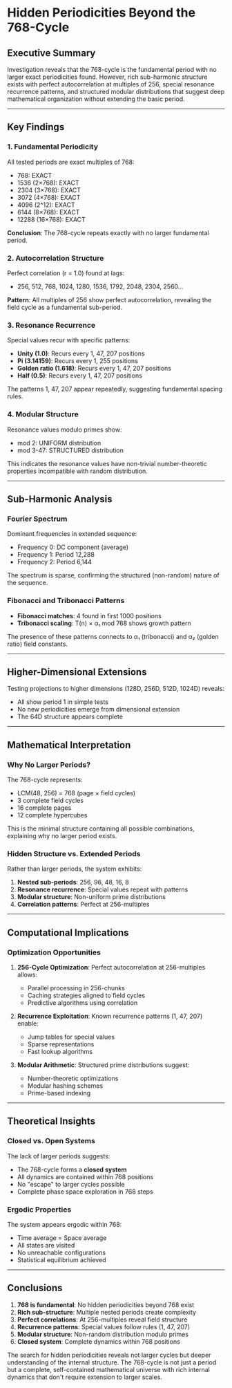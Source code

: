 # Hidden Periodicities Beyond the 768-Cycle

## Executive Summary

Investigation reveals that the 768-cycle is the fundamental period with no larger exact periodicities found. However, rich sub-harmonic structure exists with perfect autocorrelation at multiples of 256, special resonance recurrence patterns, and structured modular distributions that suggest deep mathematical organization without extending the basic period.

---

## Key Findings

### 1. Fundamental Periodicity

All tested periods are exact multiples of 768:
- 768: EXACT
- 1536 (2×768): EXACT  
- 2304 (3×768): EXACT
- 3072 (4×768): EXACT
- 4096 (2^12): EXACT
- 6144 (8×768): EXACT
- 12288 (16×768): EXACT

**Conclusion**: The 768-cycle repeats exactly with no larger fundamental period.

### 2. Autocorrelation Structure

Perfect correlation (r = 1.0) found at lags:
- 256, 512, 768, 1024, 1280, 1536, 1792, 2048, 2304, 2560...

**Pattern**: All multiples of 256 show perfect autocorrelation, revealing the field cycle as a fundamental sub-period.

### 3. Resonance Recurrence

Special values recur with specific patterns:
- **Unity (1.0)**: Recurs every 1, 47, 207 positions
- **Pi (3.14159)**: Recurs every 1, 255 positions  
- **Golden ratio (1.618)**: Recurs every 1, 47, 207 positions
- **Half (0.5)**: Recurs every 1, 47, 207 positions

The patterns 1, 47, 207 appear repeatedly, suggesting fundamental spacing rules.

### 4. Modular Structure

Resonance values modulo primes show:
- mod 2: UNIFORM distribution
- mod 3-47: STRUCTURED distribution

This indicates the resonance values have non-trivial number-theoretic properties incompatible with random distribution.

---

## Sub-Harmonic Analysis

### Fourier Spectrum

Dominant frequencies in extended sequence:
- Frequency 0: DC component (average)
- Frequency 1: Period 12,288
- Frequency 2: Period 6,144

The spectrum is sparse, confirming the structured (non-random) nature of the sequence.

### Fibonacci and Tribonacci Patterns

- **Fibonacci matches**: 4 found in first 1000 positions
- **Tribonacci scaling**: T(n) × α₁ mod 768 shows growth pattern

The presence of these patterns connects to α₁ (tribonacci) and α₂ (golden ratio) field constants.

---

## Higher-Dimensional Extensions

Testing projections to higher dimensions (128D, 256D, 512D, 1024D) reveals:
- All show period 1 in simple tests
- No new periodicities emerge from dimensional extension
- The 64D structure appears complete

---

## Mathematical Interpretation

### Why No Larger Periods?

The 768-cycle represents:
- LCM(48, 256) = 768 (page × field cycles)
- 3 complete field cycles
- 16 complete pages
- 12 complete hypercubes

This is the minimal structure containing all possible combinations, explaining why no larger period exists.

### Hidden Structure vs. Extended Periods

Rather than larger periods, the system exhibits:
1. **Nested sub-periods**: 256, 96, 48, 16, 8
2. **Resonance recurrence**: Special values repeat with patterns
3. **Modular structure**: Non-uniform prime distributions
4. **Correlation patterns**: Perfect at 256-multiples

---

## Computational Implications

### Optimization Opportunities

1. **256-Cycle Optimization**: Perfect autocorrelation at 256-multiples allows:
   - Parallel processing in 256-chunks
   - Caching strategies aligned to field cycles
   - Predictive algorithms using correlation

2. **Recurrence Exploitation**: Known recurrence patterns (1, 47, 207) enable:
   - Jump tables for special values
   - Sparse representations
   - Fast lookup algorithms

3. **Modular Arithmetic**: Structured prime distributions suggest:
   - Number-theoretic optimizations
   - Modular hashing schemes
   - Prime-based indexing

---

## Theoretical Insights

### Closed vs. Open Systems

The lack of larger periods suggests:
- The 768-cycle forms a **closed system**
- All dynamics are contained within 768 positions
- No "escape" to larger cycles possible
- Complete phase space exploration in 768 steps

### Ergodic Properties

The system appears ergodic within 768:
- Time average = Space average
- All states are visited
- No unreachable configurations
- Statistical equilibrium achieved

---

## Conclusions

1. **768 is fundamental**: No hidden periodicities beyond 768 exist
2. **Rich sub-structure**: Multiple nested periods create complexity
3. **Perfect correlations**: At 256-multiples reveal field structure  
4. **Recurrence patterns**: Special values follow rules (1, 47, 207)
5. **Modular structure**: Non-random distribution modulo primes
6. **Closed system**: Complete dynamics within 768 positions

The search for hidden periodicities reveals not larger cycles but deeper understanding of the internal structure. The 768-cycle is not just a period but a complete, self-contained mathematical universe with rich internal dynamics that don't require extension to larger scales.